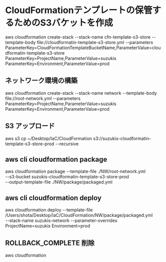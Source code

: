 # CloudFormationテンプレートの保管するためのS3バケットを作成
aws cloudformation create-stack --stack-name cfn-template-s3-store --template-body file://cloudformatin-template-s3-store.yml --parameters ParameterKey=CloudFormationTemplateBucketName,ParameterValue=cloudformatin-template-s3-store ParameterKey=ProjectName,ParameterValue=suzukis ParameterKey=Environment,ParameterValue=prod

## ネットワーク環境の構築
aws cloudformation create-stack --stack-name network --template-body file://root-network.yml --parameters ParameterKey=ProjectName,ParameterValue=suzukis ParameterKey=Environment,ParameterValue=prod

## S3 アップロード
aws s3 cp ~/Desktop/IaC/CloudFormation s3://suzukis-cloudformatin-template-s3-store-prod --recursive

## aws cli cloudformation package
aws cloudformation package --template-file ./NW/root-network.yml \
	--s3-bucket suzukis-cloudformatin-template-s3-store-prod \
	--output-template-file ./NW/package/packaged.yml

## aws cli cloudformation deploy
aws cloudformation deploy --template-file /Users/shota/Desktop/IaC/CloudFormation/NW/package/packaged.yml \
  --stack-name suzukis-network --parameter-overrides ProjectName=suzukis Environment=prod

## ROLLBACK_COMPLETE 削除
aws cloudformation 
